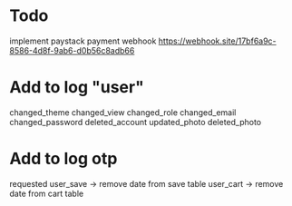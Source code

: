# Todo

implement paystack payment webhook
https://webhook.site/17bf6a9c-8586-4d8f-9ab6-d0b56c8adb66


# Add to log "user"
changed_theme
changed_view
changed_role
changed_email
changed_password
deleted_account
updated_photo
deleted_photo

# Add to log otp
requested
user_save -> remove date from save table
user_cart -> remove date from cart table